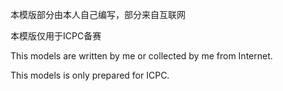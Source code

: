 本模版部分由本人自己编写，部分来自互联网

本模版仅用于ICPC备赛

This models are written by me or collected by me from Internet.

This models is only prepared for ICPC.
